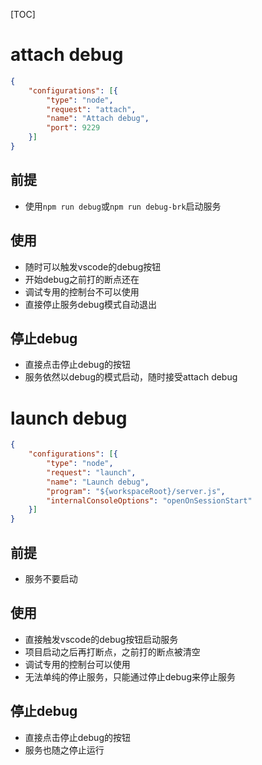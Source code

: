 [TOC]



# attach debug

```json
{
    "configurations": [{
        "type": "node",
        "request": "attach",
        "name": "Attach debug",
        "port": 9229
    }]
}
```



## 前提

- 使用`npm run debug`或`npm run debug-brk`启动服务



## 使用

- 随时可以触发vscode的debug按钮
- 开始debug之前打的断点还在
- 调试专用的控制台不可以使用
- 直接停止服务debug模式自动退出



## 停止debug

- 直接点击停止debug的按钮
- 服务依然以debug的模式启动，随时接受attach debug





# launch debug

```json
{
    "configurations": [{
        "type": "node",
        "request": "launch",
        "name": "Launch debug",
        "program": "${workspaceRoot}/server.js",
        "internalConsoleOptions": "openOnSessionStart"
    }]
}
```



## 前提

- 服务不要启动



## 使用

- 直接触发vscode的debug按钮启动服务
- 项目启动之后再打断点，之前打的断点被清空
- 调试专用的控制台可以使用
- 无法单纯的停止服务，只能通过停止debug来停止服务



## 停止debug

- 直接点击停止debug的按钮
- 服务也随之停止运行
